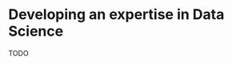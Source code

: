 # Developing an expertise in Data Science

<!-- It's important for me to be able to show that I know how to do a data analysis. -->

TODO
